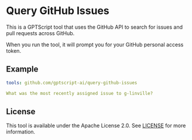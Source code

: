 # Query GitHub Issues

This is a GPTScript tool that uses the GitHub API to search for issues and pull requests across GitHub.

When you run the tool, it will prompt you for your GitHub personal access token.

## Example

```yaml
tools: github.com/gptscript-ai/query-github-issues

What was the most recently assigned issue to g-linville?
```

## License

This tool is available under the Apache License 2.0. See [LICENSE](LICENSE) for more information.
